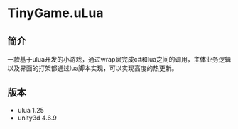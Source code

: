 # TinyGame.uLua
## 简介
一款基于ulua开发的小游戏，通过wrap层完成c#和lua之间的调用，主体业务逻辑以及界面的打架都通过lua脚本实现，可以实现高度的热更新。

## 版本
* ulua 1.25
* unity3d 4.6.9
